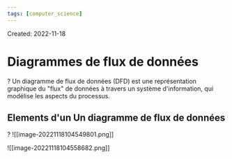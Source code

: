 ```yaml
---
tags: [computer_science] 
---
```

Created: 2022-11-18

# Diagrammes de flux de données
?
Un diagramme de flux de données (DFD) est une représentation graphique du "flux" de données à travers un système d'information, qui modélise les aspects du processus.
<!--SR:!2024-06-12,127,210-->

## Elements d'un Un diagramme de flux de données
?
![[image-20221118104549801.png]]
<!--SR:!2024-04-30,38,170-->

![[image-20221118104558682.png]]

